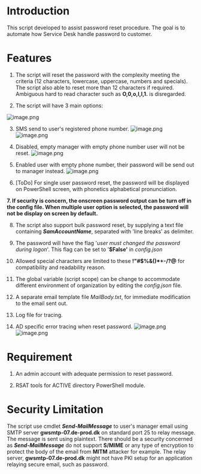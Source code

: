 # Introduction

This script developed to assist password reset procedure. The goal is to automate how Service Desk handle password to customer.

  

# Features

1. The script will reset the password with the complexity meeting the criteria (12 characters, lowercase, uppercase, numbers and specials). The script also able to reset more than 12 characters if required. Ambiguous hard to read character such as **O,0,o,l,I,1.** is disregarded.

  

2. The script will have 3 main options:

![image.png](/.attachments/image-9168e93e-0072-4105-8492-df5c73450ec1.png)


3. SMS send to user's registered phone number.
![image.png](/.attachments/image-7fb55ebd-ce4f-43b0-96f2-2307aee7d0e1.png)
![image.png](/.attachments/image-ede145b6-e312-4f3b-8e1b-c2ec23dd98af.png)
4. Disabled, empty manager with empty phone number user will not be reset.
![image.png](/.attachments/image-e237dd34-d633-4f6c-b2ed-1624adbfa0ff.png)
5. Enabled user with empty phone number, their password will be send out to manager instead.
![image.png](/.attachments/image-2a79a6bb-5348-43c6-9195-0cf83276d1eb.png)

6. [ToDo] For single user password reset, the password will be displayed on PowerShell screen, with phonetics alphabetical pronunciation.

**7. If security is concern, the onscreen password output can be turn off in the config file. When multiple user option is selected, the password will not be display on screen by default.**

  

8. The script also support bulk password reset, by supplying a text file containing ***SamAccountName***, separated with 'line breaks' as delimiter.

  

9. The password will have the flag '_user must changed the password during logon_'. This flag can be set to '**$False'** in *config.json*

  

10. Allowed special characters are limited to these **!"#$%&()*+-/?@** for compatibility and readability reason.

  

11. The global variable (script scope) can be change to accommodate different environment of organization by editing the *config.json* file.

12. A separate email template file _MailBody.txt_, for immediate modification to the email sent out. 

13. Log file for tracing. 

14. AD specific error tracing when reset password.
  ![image.png](/.attachments/image-0236c615-5eb5-4f3f-b0d5-2c973012e634.png)
![image.png](/.attachments/image-507dfba6-e40b-46eb-b8b6-b55f8cac7ed0.png)


# Requirement

1. An admin account  with adequate permission to reset password.  

2. RSAT tools for ACTIVE directory PowerShell module.

# Security Limitation
The script use cmdlet **_Send-MailMessage_** to user's manager email using SMTP server **gwsmtp-07.de-prod.dk** on standard port 25 to relay message. The message is sent using plaintext. There should be a security concerned as **_Send-MailMessage_** do not support **S/MIME** or any type of encryption to protect the body of the email from **MITM** attacker for example.  The relay server, **gwsmtp-07.de-prod.dk** might not have PKI setup for an application relaying secure email, such as password. 